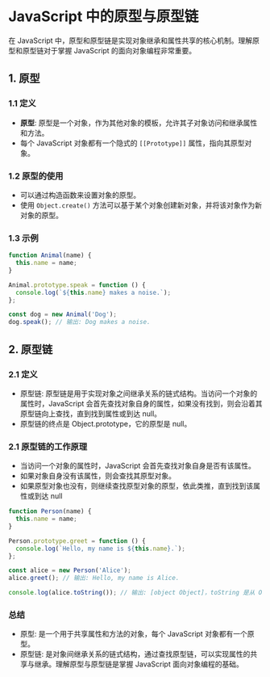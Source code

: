 # JavaScript 中的原型与原型链

在 JavaScript 中，原型和原型链是实现对象继承和属性共享的核心机制。理解原型和原型链对于掌握 JavaScript 的面向对象编程非常重要。

## 1. 原型

### 1.1 定义

- **原型**: 原型是一个对象，作为其他对象的模板，允许其子对象访问和继承属性和方法。
- 每个 JavaScript 对象都有一个隐式的 `[[Prototype]]` 属性，指向其原型对象。

### 1.2 原型的使用

- 可以通过构造函数来设置对象的原型。
- 使用 `Object.create()` 方法可以基于某个对象创建新对象，并将该对象作为新对象的原型。

### 1.3 示例

```javascript
function Animal(name) {
  this.name = name;
}

Animal.prototype.speak = function () {
  console.log(`${this.name} makes a noise.`);
};

const dog = new Animal('Dog');
dog.speak(); // 输出: Dog makes a noise.
```

## 2. 原型链

### 2.1 定义

- 原型链: 原型链是用于实现对象之间继承关系的链式结构。当访问一个对象的属性时，JavaScript 会首先查找对象自身的属性，如果没有找到，则会沿着其原型链向上查找，直到找到属性或到达 null。
- 原型链的终点是 Object.prototype，它的原型是 null。

### 2.1 原型链的工作原理

- 当访问一个对象的属性时，JavaScript 会首先查找对象自身是否有该属性。
- 如果对象自身没有该属性，则会查找其原型对象。
- 如果原型对象也没有，则继续查找原型对象的原型，依此类推，直到找到该属性或到达 null

```js
function Person(name) {
  this.name = name;
}

Person.prototype.greet = function () {
  console.log(`Hello, my name is ${this.name}.`);
};

const alice = new Person('Alice');
alice.greet(); // 输出: Hello, my name is Alice.

console.log(alice.toString()); // 输出: [object Object]，toString 是从 Object.prototype 继承的
```

### 总结

- 原型: 是一个用于共享属性和方法的对象，每个 JavaScript 对象都有一个原型。
- 原型链: 是对象间继承关系的链式结构，通过查找原型链，可以实现属性的共享与继承。理解原型与原型链是掌握 JavaScript 面向对象编程的基础。
